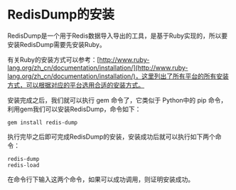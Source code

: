 # RedisDump的安装

RedisDump是一个用于Redis数据导入导出的工具，是基于Ruby实现的，所以要安装RedisDump需要先安装Ruby。

有关Ruby的安装方式可以参考：[http://www.ruby-lang.org/zh_cn/documentation/installation/](http://www.ruby-lang.org/zh_cn/documentation/installation/)，这里列出了所有平台的所有安装方式，可以根据对应的平台选用合适的安装方式。

安装完成之后，我们就可以执行 gem 命令了，它类似于 Python中的 pip 命令，利用gem我们可以安装RedisDump，命令如下：

```
gem install redis-dump
```

执行完毕之后即可完成RedisDump的安装，安装成功后就可以执行如下两个命令：

```
redis-dump
redis-load
```

在命令行下输入这两个命令，如果可以成功调用，则证明安装成功。